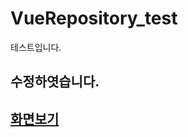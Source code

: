 # VueRepository_test
테스트입니다.


## 수정하엿습니다.

## [화면보기](https://samagui89.github.io/VueRepository_test/)